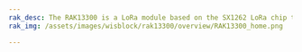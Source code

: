 ```yaml
---
rak_desc: The RAK13300 is a LoRa module based on the SX1262 LoRa chip that provides an easy-to-use, small-size, low-power solution for long-range wireless data applications.
rak_img: /assets/images/wisblock/rak13300/overview/RAK13300_home.png

---
```


<rk-redirect to="/Product-Categories/WisBlock/RAK13300/Overview/" />